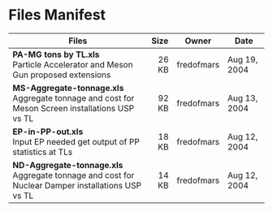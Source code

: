 # Files Manifest

<table>
  <thead>
    <tr>
      <th>Files</th>
      <th>Size</th>
      <th>Owner</th>
      <th>Date</th>
    </tr>
  </thead>
    <tr>
      <td><strong>PA-MG tons by TL.xls</strong><br />Particle Accelerator and Meson Gun proposed extensions</td>
      <td width="10%" style="text-align: right;">26 KB</td>
      <td width="12%" style="text-align: right;">fredofmars</td>
      <td>Aug 19, 2004</td>
    </tr>
    <tr>
      <td><strong>MS-Aggregate-tonnage.xls</strong><br />Aggregate tonnage and cost for Meson Screen installations USP vs TL</td>
      <td width="10%" style="text-align: right;">92 KB</td>
      <td width="12%" style="text-align: right;">fredofmars</td>
      <td>Aug 13, 2004</td>
    </tr>
    <tr>
      <td><strong>EP-in-PP-out.xls</strong><br />Input EP needed get output of PP statistics at TLs</td>
      <td width="10%" style="text-align: right;">18 KB</td>
      <td width="12%" style="text-align: right;">fredofmars</td>
      <td>Aug 12, 2004</td>
    </tr>
    <tr>
      <td><strong>ND-Aggregate-tonnage.xls</strong><br />Aggregate tonnage and cost for Nuclear Damper installations USP vs TL</td>
      <td width="10%" style="text-align: right;">14 KB</td>
      <td width="12%" style="text-align: right;">fredofmars</td>
      <td>Aug 12, 2004</td>
    </tr>
  <tbody>
  </tbody>
</table>
